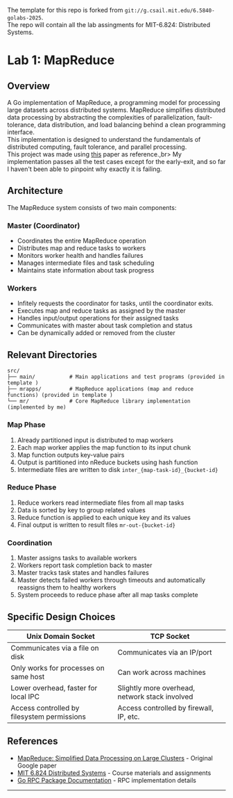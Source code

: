 The template for this repo is forked from `git://g.csail.mit.edu/6.5840-golabs-2025`.<br>
The repo will contain all the lab assingments for MIT-6.824: Distributed Systems. 


# Lab 1: MapReduce

## Overview

A Go implementation of MapReduce, a programming model for processing large datasets across distributed systems. MapReduce simplifies distributed data processing by abstracting the complexities of parallelization, fault-tolerance, data distribution, and load balancing behind a clean programming interface.<br>
This implementation is designed to understand the fundamentals of distributed computing, fault tolerance, and parallel processing.<br>
This project was made using [this](https://static.googleusercontent.com/media/research.google.com/en//archive/mapreduce-osdi04.pdf) paper as reference.,br>
My implementation passes all the test cases except for the early-exit, and so far I haven't been able to pinpoint why exactly it is failing.

## Architecture

The MapReduce system consists of two main components:
### Master (Coordinator)
- Coordinates the entire MapReduce operation
- Distributes map and reduce tasks to workers
- Monitors worker health and handles failures
- Manages intermediate files and task scheduling
- Maintains state information about task progress

### Workers
- Infitely requests the coordinator for tasks, until the coordinator exits.
- Executes map and reduce tasks as assigned by the master
- Handles input/output operations for their assigned tasks
- Communicates with master about task completion and status
- Can be dynamically added or removed from the cluster

## Relevant Directories

```
src/
├── main/           # Main applications and test programs (provided in template )
├── mrapps/         # MapReduce applications (map and reduce functions) (provided in template )
└── mr/             # Core MapReduce library implementation (implemented by me)
```

### Map Phase
1. Already partitioned input is distributed to map workers
2. Each map worker applies the map function to its input chunk
3. Map function outputs key-value pairs
4. Output is partitioned into nReduce buckets using hash function
5. Intermediate files are written to disk `inter_{map-task-id}_{bucket-id}`

### Reduce Phase
1. Reduce workers read intermediate files from all map tasks
2. Data is sorted by key to group related values
3. Reduce function is applied to each unique key and its values
4. Final output is written to result files `mr-out-{bucket-id}`

### Coordination
1. Master assigns tasks to available workers
2. Workers report task completion back to master
3. Master tracks task states and handles failures
4. Master detects failed workers through timeouts and automatically reassigns them to healthy workers
5. System proceeds to reduce phase after all map tasks complete

## Specific Design Choices

| **Unix Domain Socket** | **TCP Socket** |
|-------------------------|----------------|
| Communicates via a file on disk | Communicates via an IP/port |
| Only works for processes on same host | Can work across machines |
| Lower overhead, faster for local IPC | Slightly more overhead, network stack involved |
| Access controlled by filesystem permissions | Access controlled by firewall, IP, etc. |

## References

- [MapReduce: Simplified Data Processing on Large Clusters](https://research.google/pubs/mapreduce-simplified-data-processing-on-large-clusters/) - Original Google paper
- [MIT 6.824 Distributed Systems](https://pdos.csail.mit.edu/6.824/) - Course materials and assignments
- [Go RPC Package Documentation](https://golang.org/pkg/net/rpc/) - RPC implementation details

---
